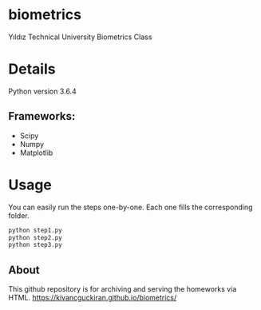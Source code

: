 # biometrics
Yıldız Technical University Biometrics Class

# Details
Python version 3.6.4

## Frameworks:
* Scipy
* Numpy
* Matplotlib

# Usage
You can easily run the steps one-by-one. Each one fills the corresponding folder.

```python
python step1.py
python step2.py
python step3.py
```

## About
This github repository is for archiving and serving the homeworks via HTML.
https://kivancguckiran.github.io/biometrics/
